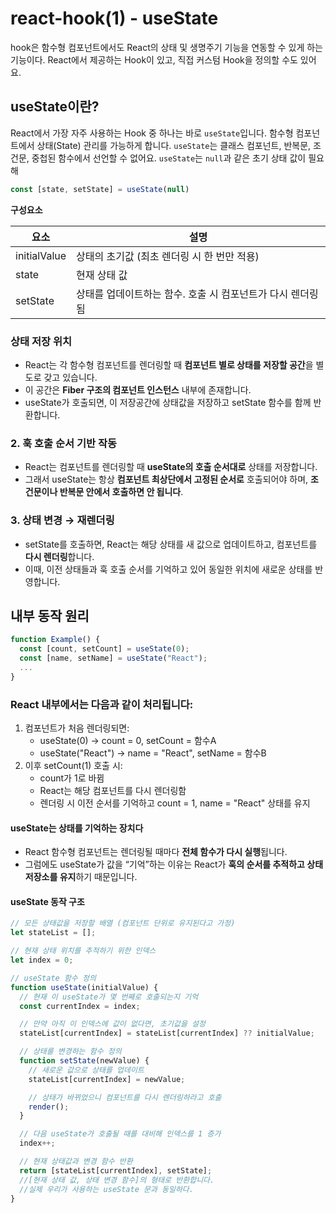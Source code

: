 # react-hook(1) - useState
hook은 함수형 컴포넌트에서도 React의 상태 및 생명주기 기능을 연동할 수 있게 하는 기능이다. React에서 제공하는 Hook이 있고, 직접 커스텀 Hook을 정의할 수도 있어요.

##   useState이란?

React에서 가장 자주 사용하는 Hook 중 하나는 바로 `useState`입니다. 함수형 컴포넌트에서 상태(State) 관리를 가능하게 합니다. `useState`는 클래스 컴포넌트, 반복문, 조건문, 중첩된 함수에서 선언할 수 없어요. `useState`는 `null`과 같은 초기 상태 값이 필요해

```javascript
const [state, setState] = useState(null)
```
**구성요소**

| **요소**       | **설명**                            |
| ------------ | --------------------------------- |
| initialValue | 상태의 초기값 (최초 렌더링 시 한 번만 적용)        |
| state        | 현재 상태 값                           |
| setState     | 상태를 업데이트하는 함수. 호출 시 컴포넌트가 다시 렌더링됨 |
### **상태 저장 위치**
- React는 각 함수형 컴포넌트를 렌더링할 때 **컴포넌트 별로 상태를 저장할 공간**을 별도로 갖고 있습니다.
- 이 공간은 **Fiber 구조의 컴포넌트 인스턴스** 내부에 존재합니다.
- useState가 호출되면, 이 저장공간에 상태값을 저장하고 setState 함수를 함께 반환합니다.
### **2. 훅 호출 순서 기반 작동**
- React는 컴포넌트를 렌더링할 때 **useState의 호출 순서대로** 상태를 저장합니다.
- 그래서 useState는 항상 **컴포넌트 최상단에서 고정된 순서로** 호출되어야 하며, **조건문이나 반복문 안에서 호출하면 안 됩니다**.
### **3. 상태 변경 → 재렌더링**
- setState를 호출하면, React는 해당 상태를 새 값으로 업데이트하고, 컴포넌트를 **다시 렌더링**합니다.
- 이때, 이전 상태들과 훅 호출 순서를 기억하고 있어 동일한 위치에 새로운 상태를 반영합니다.

## 내부 동작 원리
```javascript
function Example() {
  const [count, setCount] = useState(0);
  const [name, setName] = useState("React");
  ...
}
```
### **React 내부에서는 다음과 같이 처리됩니다:**
1. 컴포넌트가 처음 렌더링되면:
    - useState(0) → count = 0, setCount = 함수A
    - useState("React") → name = "React", setName = 함수B
2. 이후 setCount(1) 호출 시:
    - count가 1로 바뀜
    - React는 해당 컴포넌트를 다시 렌더링함
	- 렌더링 시 이전 순서를 기억하고 count = 1, name = "React" 상태를 유지

#### **useState는 상태를** 기억하는 장치다
- React 함수형 컴포넌트는 렌더링될 때마다 **전체 함수가 다시 실행**됩니다.
- 그럼에도 useState가 값을 “기억”하는 이유는 React가 **훅의 순서를 추적하고 상태 저장소를 유지**하기 때문입니다.

#### useState 동작 구조
```javascript
// 모든 상태값을 저장할 배열 (컴포넌트 단위로 유지된다고 가정)
let stateList = [];

// 현재 상태 위치를 추적하기 위한 인덱스
let index = 0;

// useState 함수 정의
function useState(initialValue) {
  // 현재 이 useState가 몇 번째로 호출되는지 기억
  const currentIndex = index;

  // 만약 아직 이 인덱스에 값이 없다면, 초기값을 설정
  stateList[currentIndex] = stateList[currentIndex] ?? initialValue;

  // 상태를 변경하는 함수 정의
  function setState(newValue) {
    // 새로운 값으로 상태를 업데이트
    stateList[currentIndex] = newValue;

    // 상태가 바뀌었으니 컴포넌트를 다시 렌더링하라고 호출
    render();
  }

  // 다음 useState가 호출될 때를 대비해 인덱스를 1 증가
  index++;

  // 현재 상태값과 변경 함수 반환
  return [stateList[currentIndex], setState];
  //[현재 상태 값, 상태 변경 함수]의 형태로 반환합니다.
  //실제 우리가 사용하는 useState 문과 동일하다.
}
```
